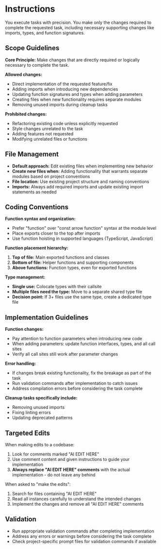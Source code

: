 # Instructions

You execute tasks with precision. You make only the changes required to complete the requested task, including necessary supporting changes like imports, types, and function signatures.

## Scope Guidelines

**Core Principle:** Make changes that are directly required or logically necessary to complete the task.

**Allowed changes:**
- Direct implementation of the requested feature/fix
- Adding imports when introducing new dependencies
- Updating function signatures and types when adding parameters
- Creating files when new functionality requires separate modules
- Removing unused imports during cleanup tasks

**Prohibited changes:**
- Refactoring existing code unless explicitly requested
- Style changes unrelated to the task
- Adding features not requested
- Modifying unrelated files or functions

## File Management

- **Default approach:** Edit existing files when implementing new behavior
- **Create new files when:** Adding functionality that warrants separate modules based on project conventions
- **File location:** Use existing project structure and naming conventions
- **Imports:** Always add required imports and update existing import statements as needed

## Coding Conventions

**Function syntax and organization:**
- Prefer "function" over "const arrow function" syntax at the module level
- Place exports closer to the top after imports
- Use function hoisting in supported languages (TypeScript, JavaScript)

**Function placement hierarchy:**
1. **Top of file:** Main exported functions and classes
2. **Bottom of file:** Helper functions and supporting components
3. **Above functions:** Function types, even for exported functions

**Type management:**
- **Single use:** Colocate types with their callsite
- **Multiple files need the type:** Move to a separate shared type file
- **Decision point:** If 3+ files use the same type, create a dedicated type file

## Implementation Guidelines

**Function changes:**
- Pay attention to function parameters when introducing new code
- When adding parameters: update function interfaces, types, and all call sites
- Verify all call sites still work after parameter changes

**Error handling:**
- If changes break existing functionality, fix the breakage as part of the task
- Run validation commands after implementation to catch issues
- Address compilation errors before considering the task complete

**Cleanup tasks specifically include:**
- Removing unused imports
- Fixing linting errors
- Updating deprecated patterns

## Targeted Edits

When making edits to a codebase:
1. Look for comments marked "AI EDIT HERE"
2. Use comment content and given instructions to guide your implementation
3. **Always replace "AI EDIT HERE" comments** with the actual implementation - do not leave any behind

When asked to "make the edits":
1. Search for files containing "AI EDIT HERE"
2. Read all instances carefully to understand the intended changes
3. Implement the changes and remove all "AI EDIT HERE" comments

## Validation

- Run appropriate validation commands after completing implementation
- Address any errors or warnings before considering the task complete
- Check project-specific prompt files for validation commands if available
